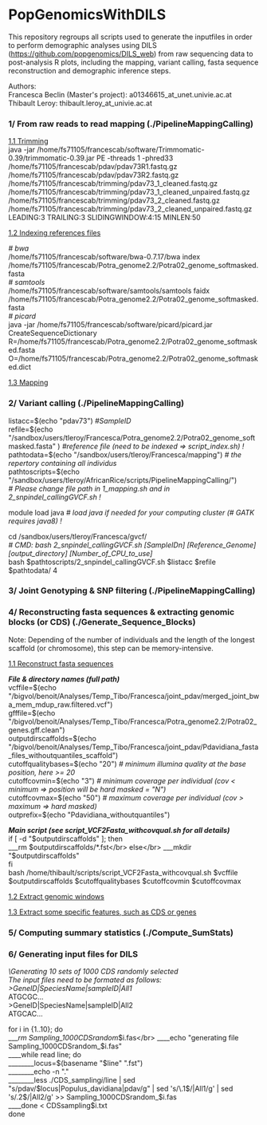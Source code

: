 # PopGenomicsWithDILS

This repository regroups all scripts used to generate the inputfiles in order to perform demographic analyses using DILS (https://github.com/popgenomics/DILS_web) from raw sequencing data to post-analysis R plots, including the mapping, variant calling, fasta sequence reconstruction and demographic inference steps.

Authors:<br>
Francesca Beclin (Master's project): a01346615_at_unet.univie.ac.at<br>
Thibault Leroy: thibault.leroy_at_univie.ac.at<br>

### 1/ From raw reads to read mapping (./PipelineMappingCalling)

<ins>1.1 Trimming</ins><br>
java -jar /home/fs71105/francescab/software/Trimmomatic-0.39/trimmomatic-0.39.jar PE -threads 1 -phred33 /home/fs71105/francescab/pdav/pdav73R1.fastq.gz /home/fs71105/francescab/pdav/pdav73R2.fastq.gz /home/fs71105/francescab/trimming/pdav73_1_cleaned.fastq.gz /home/fs71105/francescab/trimming/pdav73_1_cleaned_unpaired.fastq.gz /home/fs71105/francescab/trimming/pdav73_2_cleaned.fastq.gz /home/fs71105/francescab/trimming/pdav73_2_cleaned_unpaired.fastq.gz  LEADING:3 TRAILING:3 SLIDINGWINDOW:4:15 MINLEN:50

<ins>1.2 Indexing references files</ins><br>
<p><em># bwa</em><br> 
/home/fs71105/francescab/software/bwa-0.7.17/bwa index /home/fs71105/francescab/Potra_genome2.2/Potra02_genome_softmasked.fasta <br>
<em># samtools</em><br> 
/home/fs71105/francescab/software/samtools/samtools faidx /home/fs71105/francescab/Potra_genome2.2/Potra02_genome_softmasked.fasta <br> 
<em># picard</em><br> 
java -jar /home/fs71105/francescab/software/picard/picard.jar CreateSequenceDictionary <br> 
      R=/home/fs71105/francescab/Potra_genome2.2/Potra02_genome_softmasked.fasta <br> 
      O=/home/fs71105/francescab/Potra_genome2.2/Potra02_genome_softmasked.dict <br> </p>

<ins>1.3 Mapping</ins><br>


### 2/ Variant calling (./PipelineMappingCalling)

<p> listacc=$(echo "pdav73")  <em> #SampleID </em></br>
 refile=$(echo "/sandbox/users/tleroy/Francesca/Potra_genome2.2/Potra02_genome_softmasked.fasta" ) <em> #reference file (need to be indexed => script_index.sh) ! </em><br>
pathtodata=$(echo "/sandbox/users/tleroy/Francesca/mapping") <em> # the repertory containing all individus  </em><br>
 pathtoscripts=$(echo "/sandbox/users/tleroy/AfricanRice/scripts/PipelineMappingCalling/") <br>
<em># Please change file path in 1_mapping.sh and in 2_snpindel_callingGVCF.sh ! </em><br>

module load java <em> # load java if needed for your computing cluster (# GATK requires java8) !</em><br>

cd /sandbox/users/tleroy/Francesca/gvcf/ <br>
<em># CMD: bash 2_snpindel_callingGVCF.sh [SampleIDn] [Reference_Genome] [output_directory] [Number_of_CPU_to_use] </em><br>
bash $pathtoscripts/2_snpindel_callingGVCF.sh $listacc $refile $pathtodata/ 4 <br><p>


### 3/ Joint Genotyping & SNP filtering (./PipelineMappingCalling)




### 4/ Reconstructing fasta sequences & extracting genomic blocks (or CDS) (./Generate_Sequence_Blocks)
Note: Depending of the number of individuals and the length of the longest scaffold (or chromosome), this step can be memory-intensive. 

<ins>1.1 Reconstruct fasta sequences</ins>

<p><b><em> File & directory names (full path)</b></em></br>
vcffile=$(echo "/bigvol/benoit/Analyses/Temp_Tibo/Francesca/joint_pdav/merged_joint_bwa_mem_mdup_raw.filtered.vcf")</br>
gfffile=$(echo "/bigvol/benoit/Analyses/Temp_Tibo/Francesca/Potra_genome2.2/Potra02_genes.gff.clean")</br>
outputdirscaffolds=$(echo "/bigvol/benoit/Analyses/Temp_Tibo/Francesca/joint_pdav/Pdavidiana_fasta_files_withoutquantiles_scaffold")</br>
cutoffqualitybases=$(echo "20") <em> # minimum illumina quality at the base position, here >= 20 </em></br>
cutoffcovmin=$(echo "3") <em> # minimum coverage per individual (cov < minimum => position will be hard masked = "N") </em></br>
cutoffcovmax=$(echo "50") <em> # maximum coverage per individual (cov > maximum => hard masked) </em></br>
outprefix=$(echo "Pdavidiana_withoutquantiles")</em></br>

<b><em> Main script (see script_VCF2Fasta_withcovqual.sh for all details) </b></em></br>
if [ -d "$outputdirscaffolds" ]; then</br>
___rm $outputdirscaffolds/*.fst</br>
else</br>
___mkdir "$outputdirscaffolds"</br>
fi</br>
bash /home/thibault/scripts/script_VCF2Fasta_withcovqual.sh $vcffile $outputdirscaffolds $cutoffqualitybases $cutoffcovmin $cutoffcovmax</br>

<ins>1.2 Extract genomic windows </ins>
    
    
<ins>1.3 Extract some specific features, such as CDS or genes </ins>


### 5/ Computing summary statistics (./Compute_SumStats)


### 6/ Generating input files for DILS
<p><em>\Generating 10 sets of 1000 CDS randomly selected</em></br>
<em>The input files need to be formated as follows:</em></br>
<em>>GeneID|SpeciesName|sampleID|All1</em></br>
ATGCGC...</em></br>
>GeneID|SpeciesName|sampleID|All2</em></br>
ATGCAC...</em></br></p>
 

for i in {1..10}; do</br>
____rm Sampling_1000CDSrandom_$i.fas</br>
____echo "generating file Sampling_1000CDSrandom_$i.fas"</br>
____while read line; do</br>
________locus=$(basename "$line" ".fst")</br>
________echo -n "." </br>
________less ./CDS_sampling$i/$line | sed "s/pdav/$locus|Populus_davidiana|pdav/g"  | sed 's/\.1$/|All1/g' | sed 's/\.2$/|All2/g' >> Sampling_1000CDSrandom_$i.fas</br>
____done < CDSsampling$i.txt</br>
done</br></p>
